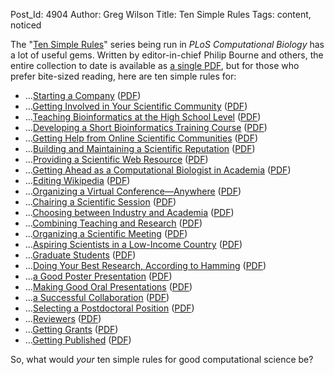 Post_Id: 4904
Author: Greg Wilson
Title: Ten Simple Rules
Tags: content, noticed

<p>The "<a href="http://www.ploscollections.org/article/browseIssue.action?issue=info:doi/10.1371/issue.pcol.v03.i01">Ten Simple Rules</a>" series being run in <cite>PLoS Computational Biology</cite> has a lot of useful gems. Written by editor-in-chief Philip Bourne and others, the entire collection to date is available as <a href="http://www.ploscollections.org/downloads/TenSimpleRulesCollection.pdf">a single PDF</a>, but for those who prefer bite-sized reading, here are ten simple rules for:</p>
<ul>
<li>...<a href="http://www.ploscollections.org/article/info%3Adoi%2F10.1371%2Fjournal.pcbi.1002439">Starting a Company</a> (<a href="http://www.ploscollections.org/article/fetchObjectAttachment.action?uri=info%3Adoi%2F10.1371%2Fjournal.pcbi.1002439&amp;representation=PDF">PDF</a>)</li>
<li>...<a href="http://www.ploscollections.org/article/info%3Adoi%2F10.1371%2Fjournal.pcbi.1002232">Getting Involved in Your Scientific Community</a> (<a href="http://www.ploscollections.org/article/fetchObjectAttachment.action?uri=info%3Adoi%2F10.1371%2Fjournal.pcbi.1002232&amp;representation=PDF">PDF</a>)</li>
<li>...<a href="http://www.ploscollections.org/article/info%3Adoi%2F10.1371%2Fjournal.pcbi.1002243">Teaching Bioinformatics at the High School Level</a> (<a href="http://www.ploscollections.org/article/fetchObjectAttachment.action?uri=info%3Adoi%2F10.1371%2Fjournal.pcbi.1002243&amp;representation=PDF">PDF</a>)</li>
<li>...<a href="http://www.ploscollections.org/article/info%3Adoi%2F10.1371%2Fjournal.pcbi.1002245">Developing a Short Bioinformatics Training Course</a> (<a href="http://www.ploscollections.org/article/fetchObjectAttachment.action?uri=info%3Adoi%2F10.1371%2Fjournal.pcbi.1002245&amp;representation=PDF">PDF</a>)</li>
<li>...<a href="http://www.ploscollections.org/article/info%3Adoi%2F10.1371%2Fjournal.pcbi.1002202">Getting Help from Online Scientific Communities</a> (<a href="http://www.ploscollections.org/article/fetchObjectAttachment.action?uri=info%3Adoi%2F10.1371%2Fjournal.pcbi.1002202&amp;representation=PDF">PDF</a>)</li>
<li>...<a href="http://www.ploscollections.org/article/info%3Adoi%2F10.1371%2Fjournal.pcbi.1002108">Building and Maintaining a Scientific Reputation</a> (<a href="http://www.ploscollections.org/article/fetchObjectAttachment.action?uri=info%3Adoi%2F10.1371%2Fjournal.pcbi.1002108&amp;representation=PDF">PDF</a>)</li>
<li>...<a href="http://www.ploscollections.org/article/info%3Adoi%2F10.1371%2Fjournal.pcbi.1001126">Providing a Scientific Web Resource</a> (<a href="http://www.ploscollections.org/article/fetchObjectAttachment.action?uri=info%3Adoi%2F10.1371%2Fjournal.pcbi.1001126&amp;representation=PDF">PDF</a>)</li>
<li>...<a href="http://www.ploscollections.org/article/info%3Adoi%2F10.1371%2Fjournal.pcbi.1002001">Getting Ahead as a Computational Biologist in Academia</a> (<a href="http://www.ploscollections.org/article/fetchObjectAttachment.action?uri=info%3Adoi%2F10.1371%2Fjournal.pcbi.1002001&amp;representation=PDF">PDF</a>)</li>
<li>...<a href="http://www.ploscollections.org/article/info%3Adoi%2F10.1371%2Fjournal.pcbi.1000941">Editing Wikipedia</a> (<a href="http://www.ploscollections.org/article/fetchObjectAttachment.action?uri=info%3Adoi%2F10.1371%2Fjournal.pcbi.1000941&amp;representation=PDF">PDF</a>)</li>
<li>...<a href="http://www.ploscollections.org/article/info%3Adoi%2F10.1371%2Fjournal.pcbi.1000650">Organizing a Virtual Conference&mdash;Anywhere</a> (<a href="http://www.ploscollections.org/article/fetchObjectAttachment.action?uri=info%3Adoi%2F10.1371%2Fjournal.pcbi.1000650&amp;representation=PDF">PDF</a>)</li>
<li>...<a href="http://www.ploscollections.org/article/info%3Adoi%2F10.1371%2Fjournal.pcbi.1000517">Chairing a Scientific Session</a> (<a href="http://www.ploscollections.org/article/fetchObjectAttachment.action?uri=info%3Adoi%2F10.1371%2Fjournal.pcbi.1000517&amp;representation=PDF">PDF</a>)</li>
<li>...<a href="http://www.ploscollections.org/article/info%3Adoi%2F10.1371%2Fjournal.pcbi.1000388">Choosing between Industry and Academia</a> (<a href="http://www.ploscollections.org/article/fetchObjectAttachment.action?uri=info%3Adoi%2F10.1371%2Fjournal.pcbi.1000388&amp;representation=PDF">PDF</a>)</li>
<li>...<a href="http://www.ploscollections.org/article/info%3Adoi%2F10.1371%2Fjournal.pcbi.1000358">Combining Teaching and Research</a> (<a href="http://www.ploscollections.org/article/fetchObjectAttachment.action?uri=info%3Adoi%2F10.1371%2Fjournal.pcbi.1000358&amp;representation=PDF">PDF</a>)</li>
<li>...<a href="http://www.ploscollections.org/article/info%3Adoi%2F10.1371%2Fjournal.pcbi.1000080">Organizing a Scientific Meeting</a> (<a href="http://www.ploscollections.org/article/fetchObjectAttachment.action?uri=info%3Adoi%2F10.1371%2Fjournal.pcbi.1000080&amp;representation=PDF">PDF</a>)</li>
<li>...<a href="http://www.ploscollections.org/article/info%3Adoi%2F10.1371%2Fjournal.pcbi.1000024">Aspiring Scientists in a Low-Income Country</a> (<a href="http://www.ploscollections.org/article/fetchObjectAttachment.action?uri=info%3Adoi%2F10.1371%2Fjournal.pcbi.1000024&amp;representation=PDF">PDF</a>)</li>
<li>...<a href="http://www.ploscollections.org/article/info%3Adoi%2F10.1371%2Fjournal.pcbi.0030229">Graduate Students</a> (<a href="http://www.ploscollections.org/article/fetchObjectAttachment.action?uri=info%3Adoi%2F10.1371%2Fjournal.pcbi.0030229&amp;representation=PDF">PDF</a>)</li>
<li>...<a href="http://www.ploscollections.org/article/info%3Adoi%2F10.1371%2Fjournal.pcbi.0030213">Doing Your Best Research, According to Hamming</a> (<a href="http://www.ploscollections.org/article/fetchObjectAttachment.action?uri=info%3Adoi%2F10.1371%2Fjournal.pcbi.0030213&amp;representation=PDF">PDF</a>)</li>
<li>...<a href="http://www.ploscollections.org/article/info%3Adoi%2F10.1371%2Fjournal.pcbi.0030102">a Good Poster Presentation</a> (<a href="http://www.ploscollections.org/article/fetchObjectAttachment.action?uri=info%3Adoi%2F10.1371%2Fjournal.pcbi.0030102&amp;representation=PDF">PDF</a>)</li>
<li>...<a href="http://www.ploscollections.org/article/info%3Adoi%2F10.1371%2Fjournal.pcbi.0030077">Making Good Oral Presentations</a> (<a href="http://www.ploscollections.org/article/fetchObjectAttachment.action?uri=info%3Adoi%2F10.1371%2Fjournal.pcbi.0030077&amp;representation=PDF">PDF</a>)</li>
<li>...<a href="http://www.ploscollections.org/article/info%3Adoi%2F10.1371%2Fjournal.pcbi.0030044">a Successful Collaboration</a> (<a href="http://www.ploscollections.org/article/fetchObjectAttachment.action?uri=info%3Adoi%2F10.1371%2Fjournal.pcbi.0030044&amp;representation=PDF">PDF</a>)</li>
<li>...<a href="http://www.ploscollections.org/article/info%3Adoi%2F10.1371%2Fjournal.pcbi.0020121">Selecting a Postdoctoral Position</a> (<a href="http://www.ploscollections.org/article/fetchObjectAttachment.action?uri=info%3Adoi%2F10.1371%2Fjournal.pcbi.0020121&amp;representation=PDF">PDF</a>)</li>
<li>...<a href="http://www.ploscollections.org/article/info%3Adoi%2F10.1371%2Fjournal.pcbi.0020110">Reviewers</a> (<a href="http://www.ploscollections.org/article/fetchObjectAttachment.action?uri=info%3Adoi%2F10.1371%2Fjournal.pcbi.0020110&amp;representation=PDF">PDF</a>)</li>
<li>...<a href="http://www.ploscollections.org/article/info%3Adoi%2F10.1371%2Fjournal.pcbi.0020012">Getting Grants</a> (<a href="http://www.ploscollections.org/article/fetchObjectAttachment.action?uri=info%3Adoi%2F10.1371%2Fjournal.pcbi.0020012&amp;representation=PDF">PDF</a>)</li>
<li>...<a href="http://www.ploscollections.org/article/info%3Adoi%2F10.1371%2Fjournal.pcbi.0010057">Getting Published</a> (<a href="http://www.ploscollections.org/article/fetchObjectAttachment.action?uri=info%3Adoi%2F10.1371%2Fjournal.pcbi.0010057&amp;representation=PDF">PDF</a>)</li>
</ul>
<p>So, what would <em>your</em> ten simple rules for good computational science be?</p>

